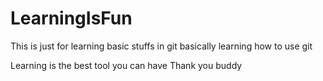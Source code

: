 # LearningIsFun

This is just for learning basic stuffs in git 
basically learning how to use git

Learning is the best tool you can have
Thank you buddy
